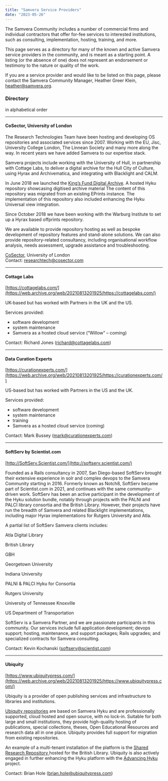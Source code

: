 ```yaml
---
title: "Samvera Service Providers"
date: "2023-05-26"
---
```


The Samvera Community includes a number of commercial firms and individual contractors that offer for-fee services to interested institutions, such as consulting, implementation, hosting, training, and more.

This page serves as a directory for many of the known and active Samvera service providers in the community, and is meant as a starting point. A listing (or the absence of one) does not represent an endorsement or testimony to the nature or quality of the work.  

If you are a service provider and would like to be listed on this page, please contact the Samvera Community Manager, Heather Greer Klein, heather@samvera.org.


### Directory

in alphabetical order


* * *

#### CoSector, University of London

The Research Technologies Team have been hosting and developing OS repositories and associated services since 2007. Working with the EU, Jisc, University College London, The Linnean Society and many more along the way. In recent years we have added Samvera to our expertise stack.

Samvera projects include working with the University of Hull, in partnership with Cottage Labs, to deliver a digital archive for the Hull City of Culture, using Hyrax and Archivematica, and integrating with Blacklight and CALM.

In June 2018 we launched the [King’s Fund Digital Archive](https://web.archive.org/web/20210813201925/https://archive.kingsfund.org.uk/). A hosted Hyku repository showcasing digitised archive material The content of this repository was migrated from an existing EPrints instance. The implementation of this repository also included enhancing the Hyku Universal view integration.

Since October 2018 we have been working with the Warburg Institute to set up a Hyrax based offprints repository.

We are available to provide repository hosting as well as bespoke development of repository features and stand-alone solutions. We can also provide repository-related consultancy, including organisational workflow analysis, needs assessment, upgrade assistance and troubleshooting.

[CoSector](https://web.archive.org/web/20210813201925/http://www.cosector.com/research-technologies), University of London \
Contact: [researchtech@cosector.com](https://web.archive.org/web/20210813201925/mailto:researchtech@cosector.com)


* * *

#### Cottage Labs 
[https://cottagelabs.com/](https://web.archive.org/web/20210813201925/https://cottagelabs.com/)

UK-based but has worked with Partners in the UK and the US.

Services provided:

* software development
* system maintenance
* Samvera as a hosted cloud service (“Willow” – coming)

Contact: Richard Jones ([richard@cottagelabs.com](https://web.archive.org/web/20210813201925/mailto:richard@cottagelabs.com))


* * *

#### Data Curation Experts

[https://curationexperts.com/](https://web.archive.org/web/20210813201925/https://curationexperts.com/)

US-based but has worked with Partners in the US and the UK.

Services provided:

* software development
* system maintenance
* training
* Samvera as a hosted cloud service (coming)

Contact: Mark Bussey ([mark@curationexperts.com](https://web.archive.org/web/20210813201925/mailto:mark@curationexperts.com))


* * *

#### SoftServ by Scientist.com

[http://SoftServ.Scientist.com/](http://softserv.scientist.com/)

Founded as a Rails consultancy in 2007, San Diego-based SoftServ brought their extensive experience in solr and complex devops to the Samvera Community starting in 2016. Formerly known as Notch8, SoftServ became part of Scientist.com in 2021, and continues with the same community-driven work. SoftServ has been an active participant in the development of the Hyku solution bundle, notably through projects with the PALNI and PALCI library consortia and the British Library.  However, their projects have run the breadth of Samvera and related Blacklight implementations, including major Hyrax implementations for Rutgers University and Atla.

A partial list of SoftServ Samvera clients includes:

Atla Digital Library

British Library

GBH

Georgetown University

Indiana University

PALNI & PALCI Hyku for Consortia

Rutgers University

University of Tennessee Knoxville

US Department of Transportation

SoftServ is a Samvera Partner, and we are passionate participants in this community. Our services include full application development; devops support; hosting, maintenance, and support packages; Rails upgrades; and specialized contracts for Samvera consulting.

Contact: Kevin Kochanski (softserv@scientist.com)

* * *

#### Ubiquity

[https://www.ubiquitypress.com/](https://web.archive.org/web/20210813201925/https://www.ubiquitypress.com/)

Ubiquity is a provider of open publishing services and infrastructure to libraries and institutions.

[Ubiquity repositories](https://web.archive.org/web/20210813201925/https://www.u-repo.io/) are based on Samvera Hyku and are professionally supported, cloud hosted and open source, with no lock-in. Suitable for both large and small institutions, they provide high-quality hosting of publications, special collections, theses, Open Educational Resources and research data all in one place. Ubiquity provides full support for migration from existing repositories.

An example of a multi-tenant installation of the platform is the [Shared Research Repository ](https://web.archive.org/web/20210813201925/https://iro.bl.uk/)hosted for the British Library. Ubiquity is also actively engaged in further enhancing the Hyku platform with the [Advancing Hyku](https://web.archive.org/web/20210813201925/https://advancinghyku.io/) project.

Contact: Brian Hole ([brian.hole@ubiquitypress.com](https://web.archive.org/web/20210813201925/mailto:brian.hole@ubiquitypress.com))
